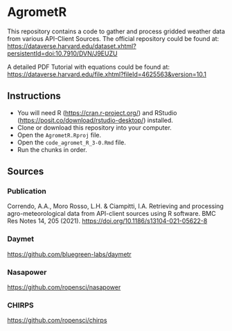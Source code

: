 # AgrometR
This repository contains a code to gather and process gridded weather data from various API-Client Sources. The official repository could be found at: https://dataverse.harvard.edu/dataset.xhtml?persistentId=doi:10.7910/DVN/J9EUZU

A detailed PDF Tutorial with equations could be found at: https://dataverse.harvard.edu/file.xhtml?fileId=4625563&version=10.1

## Instructions
- You will need R (https://cran.r-project.org/) and RStudio (https://posit.co/download/rstudio-desktop/) installed.
- Clone or download this repository into your computer.
- Open the `AgrometR.Rproj` file.
- Open the `code_agromet_R_3-0.Rmd` file.
- Run the chunks in order.

## Sources

### Publication
Correndo, A.A., Moro Rosso, L.H. & Ciampitti, I.A. Retrieving and processing agro-meteorological data from API-client sources using R software. BMC Res Notes 14, 205 (2021). https://doi.org/10.1186/s13104-021-05622-8

### Daymet
https://github.com/bluegreen-labs/daymetr

### Nasapower
https://github.com/ropensci/nasapower

### CHIRPS
https://github.com/ropensci/chirps
